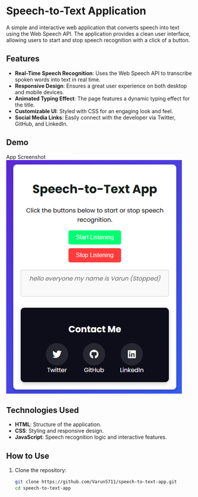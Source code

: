 # Speech-to-Text Application

A simple and interactive web application that converts speech into text using the Web Speech API. The application provides a clean user interface, allowing users to start and stop speech recognition with a click of a button.

## Features

- **Real-Time Speech Recognition**: Uses the Web Speech API to transcribe spoken words into text in real time.
- **Responsive Design**: Ensures a great user experience on both desktop and mobile devices.
- **Animated Typing Effect**: The page features a dynamic typing effect for the title.
- **Customizable UI**: Styled with CSS for an engaging look and feel.
- **Social Media Links**: Easily connect with the developer via Twitter, GitHub, and LinkedIn.

## Demo

App Screenshot![alt text](image.png)

## Technologies Used

- **HTML**: Structure of the application.
- **CSS**: Styling and responsive design.
- **JavaScript**: Speech recognition logic and interactive features.

## How to Use

1. Clone the repository:
   ```bash
   git clone https://github.com/Varun5711/speech-to-text-app.git
   cd speech-to-text-app
